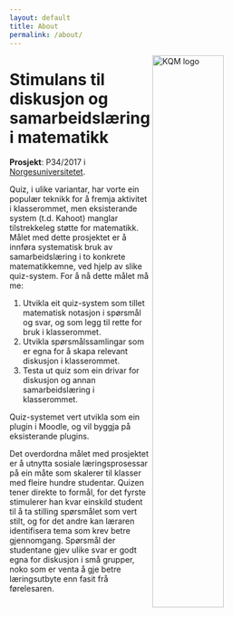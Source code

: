 ```yaml
---
layout: default
title: About
permalink: /about/
---
```

<img src="{{ '/assets/images/kqm.svg' | relative_url }}" alt="KQM logo" width="50%" height="auto" align="right">

# Stimulans til diskusjon og samarbeidslæring i matematikk

**Prosjekt**: P34/2017 i [Norgesuniversitetet][Norgesuniversitetet].

Quiz, i ulike variantar, har vorte ein populær teknikk for å fremja aktivitet i klasserommet, men eksisterande system (t.d. Kahoot) manglar tilstrekkeleg støtte for matematikk. Målet med dette prosjektet er å innføra systematisk bruk av samarbeidslæring i to konkrete matematikkemne, ved hjelp av slike quiz-system. For å nå dette målet må me:

1. Utvikla eit quiz-system som tillet matematisk notasjon i spørsmål og svar, og som legg til rette for bruk i klasserommet.
2. Utvikla spørsmålssamlingar som er egna for å skapa relevant diskusjon i klasserommet.
3. Testa ut quiz som ein drivar for diskusjon og annan samarbeidslæring i klasserommet.

Quiz-systemet vert utvikla som ein plugin i Moodle, og vil byggja på eksisterande plugins.

Det overdordna målet med prosjektet er å utnytta sosiale læringsprosessar på ein måte som skalerer til klasser med fleire hundre studentar.
Quizen tener direkte to formål, for det fyrste stimulerer han kvar einskild student til å ta stilling spørsmålet som vert stilt, og for det andre kan læraren identifisera tema som krev betre gjennomgang.
Spørsmål der studentane gjev ulike svar er godt egna for diskusjon i små grupper, noko som er venta å gje betre læringsutbyte enn fasit frå førelesaren.

[Norgesuniversitetet]: https://norgesuniversitetet.no/
